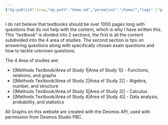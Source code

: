 ```yaml
---
{"dg-publish":true,"dg-path":"Home.md","permalink":"/home/","tags":["gardenEntry"]}
---
```


<meta name='twitter:card' content='summary' />
<meta name='twitter:site' content='https://math-methods.vercel.app' />
<meta name='twitter:title' content='Home' />
<meta name='twitter:description' content='Math Methods' />
<meta name='twitter:image' content='https://raw.githubusercontent.com/zai1208/math-methods/refs/heads/main/src/site/favicon.png' />


I do not believe that textbooks should be over 1000 pages long with questions that do not help with the content, which is why I have written this. This "textbook" is divided into 2 sections, the first is all the content subdivided into the 4 area of studies. The second section is tips on answering questions along with specifically chosen exam questions and how to tackle unknown questions.

The 4 Area of studies are:
- [[Methods Textbook/Area of Study 1\|Area of Study 1]] - Functions, relations, and graphs
- [[Methods Textbook/Area of Study 2\|Area of Study 2]] - Algebra, number, and structure 
- [[Methods Textbook/Area of Study 3\|Area of Study 3]] - Calculus
- [[Methods Textbook/Area of Study 4\|Area of Study 4]] - Data analysis, probability, and statistics


All Graphs on this website are created with the Desmos API, used with permission from Desmos Studio PBC.